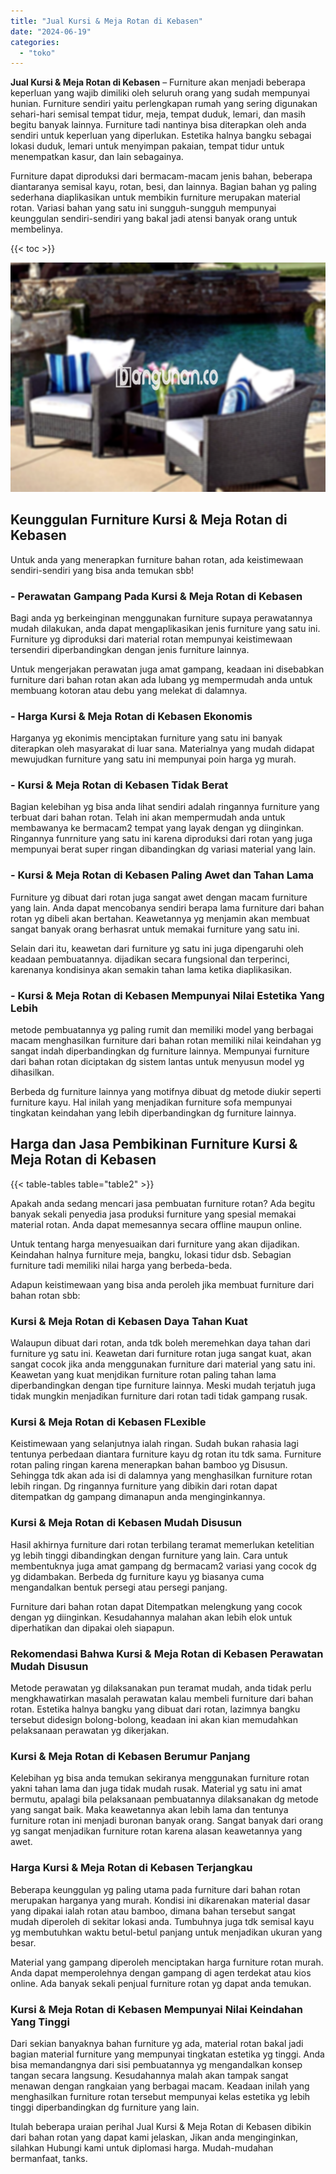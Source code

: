```yaml
---
title: "Jual Kursi & Meja Rotan di Kebasen"
date: "2024-06-19"
categories: 
  - "toko"
---
```


**Jual Kursi & Meja Rotan di Kebasen** – Furniture akan menjadi beberapa keperluan yang wajib dimiliki oleh seluruh orang yang sudah mempunyai hunian. Furniture sendiri yaitu perlengkapan rumah yang sering digunakan sehari-hari semisal tempat tidur, meja, tempat duduk, lemari, dan masih begitu banyak lainnya. Furniture tadi nantinya bisa diterapkan oleh anda sendiri untuk keperluan yang diperlukan. Estetika halnya bangku sebagai lokasi duduk, lemari untuk menyimpan pakaian, tempat tidur untuk menempatkan kasur, dan lain sebagainya.

Furniture dapat diproduksi dari bermacam-macam jenis bahan, beberapa diantaranya semisal kayu, rotan, besi, dan lainnya. Bagian bahan yg paling sederhana diaplikasikan untuk membikin furniture merupakan material rotan. Variasi bahan yang satu ini sungguh-sungguh mempunyai keunggulan sendiri-sendiri yang bakal jadi atensi banyak orang untuk membelinya.

{{< toc >}}

![Jual Kursi & Meja Rotan di Kebasen](/images/kursi-meja-rotan-murah11.png)

## Keunggulan Furniture Kursi & Meja Rotan di Kebasen

Untuk anda yang menerapkan furniture bahan rotan, ada keistimewaan sendiri-sendiri yang bisa anda temukan sbb!

### \- Perawatan Gampang Pada Kursi & Meja Rotan di Kebasen

Bagi anda yg berkeinginan menggunakan furniture supaya perawatannya mudah dilakukan, anda dapat mengaplikasikan jenis furniture yang satu ini. Furniture yg diproduksi dari material rotan mempunyai keistimewaan tersendiri diperbandingkan dengan jenis furniture lainnya.

Untuk mengerjakan perawatan juga amat gampang, keadaan ini disebabkan furniture dari bahan rotan akan ada lubang yg mempermudah anda untuk membuang kotoran atau debu yang melekat di dalamnya.

### \- Harga Kursi & Meja Rotan di Kebasen Ekonomis

Harganya yg ekonimis menciptakan furniture yang satu ini banyak diterapkan oleh masyarakat di luar sana. Materialnya yang mudah didapat mewujudkan furniture yang satu ini mempunyai poin harga yg murah.

### \- Kursi & Meja Rotan di Kebasen Tidak Berat

Bagian kelebihan yg bisa anda lihat sendiri adalah ringannya furniture yang terbuat dari bahan rotan. Telah ini akan mempermudah anda untuk membawanya ke bermacam2 tempat yang layak dengan yg diinginkan. Ringannya funrniture yang satu ini karena diproduksi dari rotan yang juga mempunyai berat super ringan dibandingkan dg variasi material yang lain.

### \- Kursi & Meja Rotan di Kebasen Paling Awet dan Tahan Lama

Furniture yg dibuat dari rotan juga sangat awet dengan macam furniture yang lain. Anda dapat mencobanya sendiri berapa lama furniture dari bahan rotan yg dibeli akan bertahan. Keawetannya yg menjamin akan membuat sangat banyak orang berhasrat untuk memakai furniture yang satu ini.

Selain dari itu, keawetan dari furniture yg satu ini juga dipengaruhi oleh keadaan pembuatannya. dijadikan secara fungsional dan terperinci, karenanya kondisinya akan semakin tahan lama ketika diaplikasikan.

### \- Kursi & Meja Rotan di Kebasen Mempunyai Nilai Estetika Yang Lebih

metode pembuatannya yg paling rumit dan memiliki model yang berbagai macam menghasilkan furniture dari bahan rotan memiliki nilai keindahan yg sangat indah diperbandingkan dg furniture lainnya. Mempunyai furniture dari bahan rotan diciptakan dg sistem lantas untuk menyusun model yg dihasilkan.

Berbeda dg furniture lainnya yang motifnya dibuat dg metode diukir seperti furniture kayu. Hal inilah yang menjadikan furniture sofa mempunyai tingkatan keindahan yang lebih diperbandingkan dg furniture lainnya.

## Harga dan Jasa Pembikinan Furniture Kursi & Meja Rotan di Kebasen

{{< table-tables table="table2" >}}

Apakah anda sedang mencari jasa pembuatan furniture rotan? Ada begitu banyak sekali penyedia jasa produksi furniture yang spesial memakai material rotan. Anda dapat memesannya secara offline maupun online.

Untuk tentang harga menyesuaikan dari furniture yang akan dijadikan. Keindahan halnya furniture meja, bangku, lokasi tidur dsb. Sebagian furniture tadi memiliki nilai harga yang berbeda-beda.

Adapun keistimewaan yang bisa anda peroleh jika membuat furniture dari bahan rotan sbb:

### Kursi & Meja Rotan di Kebasen Daya Tahan Kuat

Walaupun dibuat dari rotan, anda tdk boleh meremehkan daya tahan dari furniture yg satu ini. Keawetan dari furniture rotan juga sangat kuat, akan sangat cocok jika anda menggunakan furniture dari material yang satu ini. Keawetan yang kuat menjdikan furniture rotan paling tahan lama diperbandingkan dengan tipe furniture lainnya. Meski mudah terjatuh juga tidak mungkin menjadikan furniture dari rotan tadi tidak gampang rusak.

### Kursi & Meja Rotan di Kebasen FLexible

Keistimewaan yang selanjutnya ialah ringan. Sudah bukan rahasia lagi tentunya perbedaan diantara furniture kayu dg rotan itu tdk sama. Furniture rotan paling ringan karena menerapkan bahan bamboo yg Disusun. Sehingga tdk akan ada isi di dalamnya yang menghasilkan furniture rotan lebih ringan. Dg ringannya furniture yang dibikin dari rotan dapat ditempatkan dg gampang dimanapun anda menginginkannya.

### Kursi & Meja Rotan di Kebasen Mudah Disusun

Hasil akhirnya furniture dari rotan terbilang teramat memerlukan ketelitian yg lebih tinggi dibandingkan dengan furniture yang lain. Cara untuk membentuknya juga amat gampang dg bermacam2 variasi yang cocok dg yg didambakan. Berbeda dg furniture kayu yg biasanya cuma mengandalkan bentuk persegi atau persegi panjang.

Furniture dari bahan rotan dapat Ditempatkan melengkung yang cocok dengan yg diinginkan. Kesudahannya malahan akan lebih elok untuk diperhatikan dan dipakai oleh siapapun.

### Rekomendasi Bahwa Kursi & Meja Rotan di Kebasen Perawatan Mudah Disusun

Metode perawatan yg dilaksanakan pun teramat mudah, anda tidak perlu mengkhawatirkan masalah perawatan kalau membeli furniture dari bahan rotan. Estetika halnya bangku yang dibuat dari rotan, lazimnya bangku tersebut didesign bolong-bolong, keadaan ini akan kian memudahkan pelaksanaan perawatan yg dikerjakan.

### Kursi & Meja Rotan di Kebasen Berumur Panjang

Kelebihan yg bisa anda temukan sekiranya menggunakan furniture rotan yakni tahan lama dan juga tidak mudah rusak. Material yg satu ini amat bermutu, apalagi bila pelaksanaan pembuatannya dilaksanakan dg metode yang sangat baik. Maka keawetannya akan lebih lama dan tentunya furniture rotan ini menjadi buronan banyak orang. Sangat banyak dari orang yg sangat menjadikan furniture rotan karena alasan keawetannya yang awet.

### Harga Kursi & Meja Rotan di Kebasen Terjangkau

Beberapa keunggulan yg paling utama pada furniture dari bahan rotan merupakan harganya yang murah. Kondisi ini dikarenakan material dasar yang dipakai ialah rotan atau bamboo, dimana bahan tersebut sangat mudah diperoleh di sekitar lokasi anda. Tumbuhnya juga tdk semisal kayu yg membutuhkan waktu betul-betul panjang untuk menjadikan ukuran yang besar.

Material yang gampang diperoleh menciptakan harga furniture rotan murah. Anda dapat memperolehnya dengan gampang di agen terdekat atau kios online. Ada banyak sekali penjual furniture rotan yg dapat anda temukan.

### Kursi & Meja Rotan di Kebasen Mempunyai Nilai Keindahan Yang Tinggi

Dari sekian banyaknya bahan furniture yg ada, material rotan bakal jadi bagian material furniture yang mempunyai tingkatan estetika yg tinggi. Anda bisa memandangnya dari sisi pembuatannya yg mengandalkan konsep tangan secara langsung. Kesudahannya malah akan tampak sangat menawan dengan rangkaian yang berbagai macam. Keadaan inilah yang menghasilkan furniture rotan tersebut mempunyai kelas estetika yg lebih tinggi diperbandingkan dg furniture yang lain.

Itulah beberapa uraian perihal Jual Kursi & Meja Rotan di Kebasen dibikin dari bahan rotan yang dapat kami jelaskan, Jikan anda menginginkan, silahkan Hubungi kami untuk diplomasi harga. Mudah-mudahan bermanfaat, tanks.

